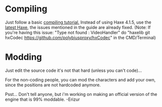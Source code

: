 # Compiling
Just follow a basic [compiling tutorial.](https://github.com/ninjamuffin99/Funkin#build-instructions)
Instead of using Haxe 4.1.5, use the [latest Haxe](https://haxe.org/download/), the issues mentioned in the guide are already fixed.
(Note: If you're having this issue: "Type not found : VideoHandler"
do "haxelib git hxCodec https://github.com/polybiusproxy/hxCodec" in the CMD/Terminal)

# Modding
Just edit the source code it's not that hard (unless you can't code)...

For the non-coding people, you can mod the characters and add your own, since the positions are not hardcoded anymore.



Psst... Don't tell anyone, but i'm working on making an official version of the engine that is 99% moddable.
-Erizur